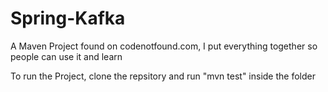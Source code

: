 # Spring-Kafka
A Maven Project found on codenotfound.com, I put everything together so people can use it and learn

To run the Project, clone the repsitory and run 
"mvn test"
inside the folder

